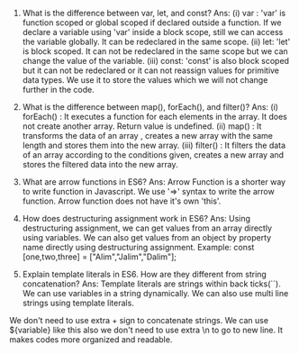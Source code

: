 1. What is the difference between var, let, and const?
   Ans: (i) var : 'var' is function scoped or global scoped if declared outside a function. If we declare a variable using 'var' inside a block scope, still we can access the variable globally. It can be redeclared in the same scope.
   (ii) let: 'let' is block scoped. It can not be redeclared in the same scope but we can change the value of the variable.
   (iii) const: 'const' is also block scoped but it can not be redeclared or it can not reassign values for primitive data types. We use it to store the values which we will not change further in the code.

2. What is the difference between map(), forEach(), and filter()?
   Ans: (i) forEach() : It executes a function for each elements in the array. It does not create another array. Return value is undefined.
   (ii) map() : It transforms the data of an array , creates a new array with the same length and stores them into the new array.
   (iii) filter() : It filters the data of an array according to the conditions given, creates a new array and stores the filtered data into the new array.

3. What are arrow functions in ES6?
   Ans: Arrow Function is a shorter way to write function in Javascript. We use '=>' syntax to write the arrow function. Arrow function does not have it's own 'this'.

4. How does destructuring assignment work in ES6?
   Ans: Using destructuring assignment, we can get values from an array directly using variables. We can also get values from an object by property name directly using destructuring assignment.
   Example: const [one,two,three] = ["Alim","Jalim","Dalim"];

5. Explain template literals in ES6. How are they different from string concatenation?
   Ans: Template literals are strings within back ticks(``). We can use variables in a string dynamically. We can also use multi line strings using template literals.

We don't need to use extra + sign to concatenate strings. We can use ${variable} like this also we don't need to use extra \n to go to new line. It makes codes more organized and readable.
